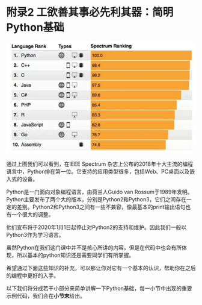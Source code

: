 # 附录2 工欲善其事必先利其器：简明Python基础

![&#x56FE;2-1](../../.gitbook/assets/image%20%2833%29.png)

通过上图我们可以看到，在IEEE Spectrum 杂志上公布的2018年十大主流的编程语言中，Python排在第一位。它支持的应用类型很多，包括Web、PC桌面以及嵌入式的设备。

Python是一门面向对象编程语言，由荷兰人Guido van Rossum于1989年发明。Python主要发布了两个大的版本，分别是Python2和Python3，它们之间存在一定的差别。Python2和Python3之间有一些不兼容，像最基本的print输出语句也有一个很大的调整。

他们宣布将于2020年1月1日起停止对Python2的支持和维护。因此我们一般以Python3作为学习语言。



虽然Python在我们这门课中并不是核心所讲的内容，但是在代码中也会有所体现，所以基本的python知识还是需要同学们有所掌握。

希望通过下面这些知识的补充，可以那让你对它有一个基本的认识，帮助你在之后的编程中更好的入手。

以下我们将分成若干小部分来简单讲解一下Python基础，每一小节中出现的重要示例代码，我们会在**小节末**给出。

